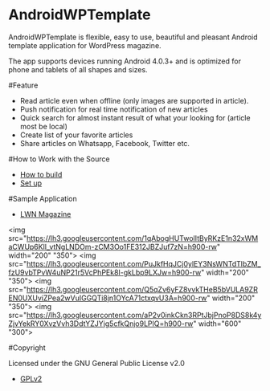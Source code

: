 # AndroidWPTemplate

AndroidWPTemplate is flexible, easy to use, beautiful and pleasant Android template application for WordPress magazine.

The app supports devices running Android 4.0.3+ and is optimized for phone and tablets of all shapes and sizes.

#Feature

* Read article even when offline (only images are supported in article).
* Push notification for real time notification of new articles
* Quick search for almost instant result of what your looking for (article most be local)
* Create list of your favorite articles
* Share articles on Whatsapp, Facebook, Twitter etc.

#How to Work with the Source

* [How to build](https://github.com/murielK/AndroidWPTemplate/blob/master/BUILDING.md)
* [Set up](https://github.com/murielK/AndroidWPTemplate/blob/master/SETUP.md)

#Sample Application

* [LWN Magazine](https://play.google.com/store/apps/details?id=hr.mk.wpmagazine.lwn)

<img src="https://lh3.googleusercontent.com/1qAbogHUTwolItByRKzE1n32xWMaCWUp6KlI_vtNgLNDOm-zCM3Oo1FE312JBZJuf7zN=h900-rw" width="200" "350"> <img src="https://lh3.googleusercontent.com/PuJkfHqJCj0ylEY3NsWNTdTlbZM_fzU9vbTPvW4uNP21r5VcPhPEk8I-gkLbp9LXJw=h900-rw" width="200" "350"> <img src="https://lh3.googleusercontent.com/Q5qZv6yFZ8vvkTHeB5bVULA9ZREN0UXUviZPea2wVuIGGQTi8jn1OYcA71ctxqvU3A=h900-rw" width="200" "350"> 
<img src="https://lh3.googleusercontent.com/aP2v0inkCkn3RPtJbjPnoP8DS8k4yZjvYekRY0XvzVvh3DdtYZJYjg5cfkQnjo9LPlQ=h900-rw" width="600" "300"> 


#Copyright

Licensed under the GNU General Public License v2.0

* [GPLv2](https://github.com/murielK/AndroidWPTemplate/blob/master/LICENSE.md)
